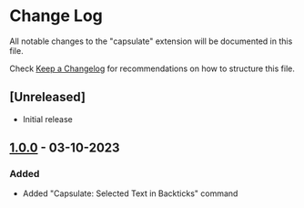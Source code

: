 # Change Log

All notable changes to the "capsulate" extension will be documented in this file.

Check [Keep a Changelog](http://keepachangelog.com/) for recommendations on how to structure this file.

## [Unreleased]

- Initial release

## [1.0.0] - 03-10-2023

### Added

- Added "Capsulate: Selected Text in Backticks" command

[1.0.0]: https://github.com/jaw3l/capsulate/releases/tag/v1.0.0
